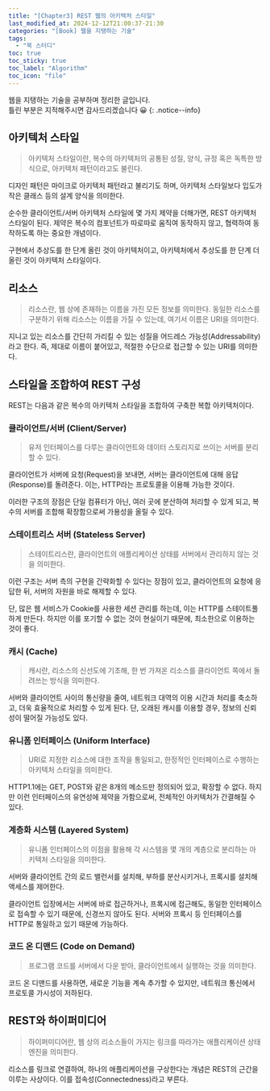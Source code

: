 ```yaml
---
title: "[Chapter3] REST 웹의 아키텍처 스타일"
last_modified_at: 2024-12-12T21:00:37-21:30
categories: "[Book] 웹을 지탱하는 기술"
tags:
  - "북 스터디"
toc: true
toc_sticky: true
toc_label: "Algorithm"
toc_icon: "file"
---
```


웹을 지탱하는 기술을 공부하며 정리한 글입니다.<br>
틀린 부분은 지적해주시면 감사드리겠습니다 😀
{: .notice--info}

## 아키텍처 스타일

> 아키텍처 스타일이란, 복수의 아키텍처의 공통된 성질, 양식, 규정 혹은 독특한 방식으로, 아키텍처 패턴이라고도 불린다.

디자인 패턴은 마이크로 아키텍처 패턴라고 불리기도 하며, 아키텍처 스타일보다 입도가 작은 클래스 등의 설계 양식을 의미한다.

순수한 클라이언트/서버 아키텍처 스타일에 몇 가지 제약을 더해가면, REST 아키텍처 스타일이 된다. 제약은 복수의 컴포넌트가 따로따로 움직여 동작하지 않고, 협력하여 동작하도록 하는 중요한 개념이다.

구현에서 추상도를 한 단계 올린 것이 아키텍처이고, 아키텍처에서 추상도를 한 단계 더 올린 것이 아키텍처 스타일이다.

## 리소스

> 리소스란, 웹 상에 존재하는 이름을 가진 모든 정보를 의미한다. 동일한 리소스를 구분하기 위해 리소스는 이름을 가질 수 있는데, 여기서 이름은 URI을 의미한다.

지니고 있는 리소스를 간단히 가리킬 수 있는 성질을 어드레스 가능성(Addressability)라고 한다. 즉, 제대로 이름이 붙어있고, 적절한 수단으로 접근할 수 있는 URI를 의미한다.

## 스타일을 조합하여 REST 구성

REST는 다음과 같은 복수의 아키텍처 스타일을 조합하여 구축한 복합 아키텍처이다.

### 클라이언트/서버 (Client/Server)

> 유저 인터페이스를 다루는 클라이언트와 데이터 스토리지로 쓰이는 서버를 분리할 수 있다.

클라이언트가 서버에 요청(Request)을 보내면, 서버는 클라이언트에 대해 응답(Response)를 돌려준다. 이는, HTTP라는 프로토콜을 이용해 가능한 것이다.

이러한 구조의 장점은 단일 컴퓨터가 아닌, 여러 곳에 분산하여 처리할 수 있게 되고, 복수의 서버를 조합해 확장함으로써 가용성을 올릴 수 있다.

### 스테이트리스 서버 (Stateless Server)

> 스테이트리스란, 클라이언트의 애플리케이션 상태를 서버에서 관리하지 않는 것을 의미한다.

이런 구조는 서버 측의 구현을 간략화할 수 있다는 장점이 있고, 클라이언트의 요청에 응답한 뒤, 서버의 자원을 바로 해제할 수 있다.

단, 많은 웹 서비스가 Cookie를 사용한 세션 관리를 하는데, 이는 HTTP를 스테이트풀하게 만든다. 하지만 이를 포기할 수 없는 것이 현실이기 때문에, 최소한으로 이용하는 것이 좋다.

### 캐시 (Cache)

> 캐시란, 리소스의 신선도에 기초해, 한 번 가져온 리소스를 클라이언트 쪽에서 돌려쓰는 방식을 의미한다.

서버와 클라이언트 사이의 통신량을 줄여, 네트워크 대역의 이용 시간과 처리를 축소하고, 더욱 효율적으로 처리할 수 있게 된다. 단, 오래된 캐시를 이용할 경우, 정보의 신뢰성이 떨어질 가능성도 있다.

### 유니폼 인터페이스 (Uniform Interface)

> URI로 지정한 리소스에 대한 조작을 통일되고, 한정적인 인터페이스로 수행하는 아키텍처 스타일을 의미한다.

HTTP1.1에는 GET, POST와 같은 8개의 메소드만 정의되어 있고, 확장할 수 없다. 하지만 이런 인터페이스의 유연성에 제약을 가함으로써, 전체적인 아키텍처가 간결해질 수 있다.

### 계층화 시스템 (Layered System)

> 유니폼 인터페이스의 이점을 활용해 각 시스템을 몇 개의 계층으로 분리하는 아키텍처 스타일을 의미한다.

서버와 클라이언트 간의 로드 밸런서를 설치해, 부하를 분산시키거나, 프록시를 설치해 액세스를 제어한다.

클라이언트 입장에서는 서버에 바로 접근하거나, 프록시에 접근해도, 동일한 인터페이스로 접속할 수 있기 때문에, 신경쓰지 않아도 된다. 서버와 프록시 등 인터페이스를 HTTP로 통일하고 있기 때문에 가능하다.

### 코드 온 디맨드 (Code on Demand)

> 프로그램 코드를 서버에서 다운 받아, 클라이언트에서 실행하는 것을 의미한다.

코드 온 디맨드를 사용하면, 새로운 기능을 계속 추가할 수 있지만, 네트워크 통신에서 프로토콜 가시성이 저하된다.

## REST와 하이퍼미디어

> 하이퍼미디어란, 웹 상의 리소스들이 가지는 링크를 따라가는 애플리케이션 상태 엔진을 의미한다.

리소스를 링크로 연결하여, 하나의 애플리케이션을 구상한다는 개념은 REST의 근간을 이루는 사상이다. 이를 접속성(Connectedness)라고 부른다.